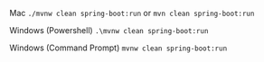 Mac `./mvnw clean spring-boot:run` or `mvn clean spring-boot:run   `

Windows (Powershell) `.\mvnw clean spring-boot:run`

Windows (Command Prompt) `mvnw clean spring-boot:run`
